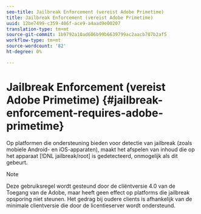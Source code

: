 ```yaml
---
seo-title: Jailbreak Enforcement (vereist Adobe Primetime)
title: Jailbreak Enforcement (vereist Adobe Primetime)
uuid: 12be7499-c359-406f-ace9-a4aad9e00207
translation-type: tm+mt
source-git-commit: 1b9792a10ad606b99b6639799ac2aacb707b2af5
workflow-type: tm+mt
source-wordcount: '82'
ht-degree: 0%

---
```



# Jailbreak Enforcement (vereist Adobe Primetime) {#jailbreak-enforcement-requires-adobe-primetime}

Op platformen die ondersteuning bieden voor detectie van jailbreak (zoals mobiele Android- en iOS-apparaten), maakt het afspelen van inhoud die op het apparaat [!DNL jailbreak/root] is gedetecteerd, onmogelijk als dit gebeurt.

>[!NOTE]
>
>Deze gebruiksregel wordt gesteund door de cliëntversie 4.0 van de Toegang van de Adobe, maar heeft geen effect op platforms die jailbreak opsporing niet steunen. Het gedrag bij oudere clients is afhankelijk van de minimale clientversie die door de licentieserver wordt ondersteund.

